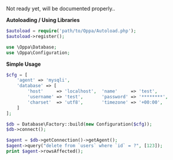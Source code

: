 Not ready yet, will be documented properly..

**Autoloading / Using Libraries**

```php
$autoload = require('path/to/Oppa/Autoload.php');
$autoload->register();

use \Oppa\Database;
use \Oppa\Configuration;
```

**Simple Usage**

```php
$cfg = [
    'agent' => 'mysqli',
    'database' => [
        'host'     => 'localhost',  'name'     => 'test',
        'username' => 'test',       'password' => '********',
        'charset'  => 'utf8',       'timezone' => '+00:00',
    ]
];

$db = Database\Factory::build(new Configuration($cfg));
$db->connect();

$agent = $db->getConnection()->getAgent();
$agent->query("delete from `users` where `id` = ?", [123]);
print $agent->rowsAffected();
```
